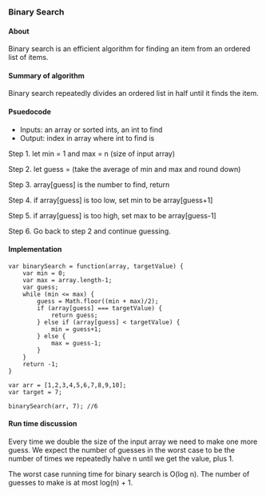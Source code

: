 ### Binary Search

#### About

Binary search is an efficient algorithm for finding an item from an ordered list of items.

#### Summary of algorithm

Binary search repeatedly divides an ordered list in half until it finds the item.

#### Psuedocode

- Inputs: an array or sorted ints, an int to find
- Output: index in array where int to find is

Step 1. let min = 1 and max = n (size of input array)

Step 2. let guess = (take the average of min and max and round down)

Step 3. array[guess] is the number to find, return

Step 4. if array[guess] is too low, set min to be array[guess+1]

Step 5. if array[guess] is too high, set max to be array[guess-1]

Step 6. Go back to step 2 and continue guessing.

#### Implementation

```
var binarySearch = function(array, targetValue) {
    var min = 0;
    var max = array.length-1;
    var guess;
    while (min <= max) {
        guess = Math.floor((min + max)/2);
        if (array[guess] === targetValue) {
            return guess;
        } else if (array[guess] < targetValue) {
            min = guess+1;
        } else {
            max = guess-1;
        }
    }
    return -1;
}

var arr = [1,2,3,4,5,6,7,8,9,10];
var target = 7;

binarySearch(arr, 7); //6
```

#### Run time discussion

Every time we double the size of the input array we need to make one more guess. We expect the number of guesses in the worst case to be the number of times we repeatedly halve n until we get the value, plus 1.

The worst case running time for binary search is O(log n). The number of guesses to make is at most log(n) + 1. 







